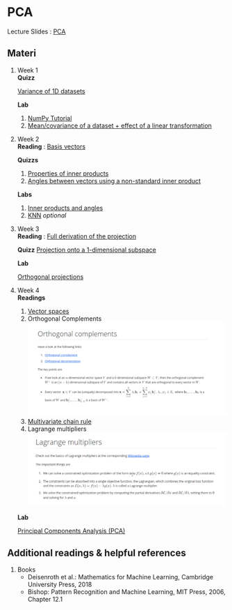 # PCA

Lecture Slides : [PCA](../Readings/02.%20PCA.pdf)

## Materi

1. Week 1<br>
   **Quizz**

   [Variance of 1D datasets](Assets/Week%201_Quizz.png)

   **Lab**

   1. [NumPy Tutorial](Notebook/Week_1_01%20Numpy%20Tutorial.ipynb)
   2. [Mean/covariance of a dataset + effect of a linear transformation](Notebook/Week_1_02%20Mean-Covariance%20of%20a%20dataset%20&%20Effect%20of%20a%20linear%20transformation.ipynb)
2. Week 2<br>
   **Reading** : [Basis vectors](../Readings/03.%20PCA_Week%202_Basis%20Vector.pdf)

   **Quizzs**

   1. [Properties of inner products](Assets/Week%202_Quizz_1.png)
   2. [Angles between vectors using a non-standard inner product](Assets/Week%202_Quizz_2.png)

   **Labs**

   1. [Inner products and angles](Notebook/Week_2_01%20Inner%20products%20and%20angles.ipynb)
   2. [KNN](Notebook/Week_2_02%20KNN.ipynb) *optional*
3. Week 3<br>
   **Reading** : [Full derivation of the projection](../Readings/04.%20PCA_Week%203_Full%20derivation%20of%20the%20projection.pdf)
   
   **Quizz**
    [Projection onto a 1-dimensional subspace](Assets/Week%203_Quizz.png)

   **Lab**

   [Orthogonal projections](Notebook/Week_3_01%20Orthogonal%20projections.ipynb)
4. Week 4<br>
   **Readings**

   1. [Vector spaces](../Readings/05.%20PCA_Week%204_Vector%20spaces.pdf)
   2. Orthogonal Complements<br>
        ![Orthogonal complements](Assets/Orthogonal%20Complements.png)
   3. [Multivariate chain rule](../Readings/06.%20PCA_Week%204_Multivariate%20chain%20rule.pdf)
   4. Lagrange multipliers<br>
        ![Lagrange multipliers](Assets/Lagrange%20Multipliers.png)

   **Lab**

   [Principal Components Analysis (PCA)](Notebook/Week_4_01%20PCA.ipynb)

## Additional readings & helpful references

1. Books<br>
   * Deisenroth et al.: Mathematics for Machine Learning, Cambridge University Press, 2018
   * Bishop: Pattern Recognition and Machine Learning, MIT Press, 2006, Chapter 12.1